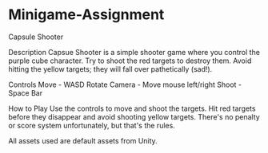 # Minigame-Assignment
Capsule Shooter

Description
Capsue Shooter is a simple shooter game where you control the purple cube character. Try to shoot the red targets to destroy them. Avoid hitting the yellow targets; they will fall over pathetically (sad!).

Controls
Move - WASD
Rotate Camera - Move mouse left/right
Shoot - Space Bar

How to Play
Use the controls to move and shoot the targets. Hit red targets before they disappear and avoid shooting yellow targets. There's no penalty or score system unfortunately, but that's the rules.

All assets used are default assets from Unity.
